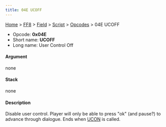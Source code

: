 ```yaml
---
title: 04E UCOFF
---
```


[Home](Main%20Page.md) > [FF8](FF8.md) > [Field](FF8/Field.md) > [Script](FF8/Field/Script.md) > [Opcodes](FF8/Field/Script/Opcodes.md) > 04E UCOFF

-   Opcode: **0x04E**
-   Short name: **UCOFF**
-   Long name: User Control Off

#### Argument

none

#### Stack

none

#### Description

Disable user control. Player will only be able to press "ok" (and
pause?) to advance through dialogue. Ends when [UCON][] is called.

  [UCON]: 04D%20UCON.md "wikilink"
